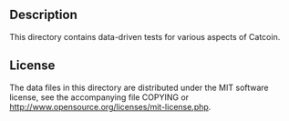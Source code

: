 Description
------------

This directory contains data-driven tests for various aspects of Catcoin.

License
--------

The data files in this directory are distributed under the MIT software
license, see the accompanying file COPYING or
http://www.opensource.org/licenses/mit-license.php.

